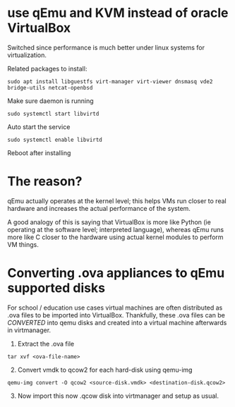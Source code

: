 # use qEmu and KVM instead of oracle VirtualBox

Switched since performance is much better under linux systems for virtualization.

Related packages to install:

```
sudo apt install libguestfs virt-manager virt-viewer dnsmasq vde2 bridge-utils netcat-openbsd
```

Make sure daemon is running

```
sudo systemctl start libvirtd
```

Auto start the service

```
sudo systemctl enable libvirtd
```

Reboot after installing

# The reason?

qEmu actually operates at the kernel level; this helps VMs run closer to real hardware and increases the actual performance of the system.

A good analogy of this is saying that VirtualBox is more like Python (ie operating at the software level; interpreted language), whereas qEmu runs more like C closer to the hardware using actual kernel modules to perform VM things.

# Converting .ova appliances to qEmu supported disks

For school / education use cases virtual machines are often distributed as .ova files to be imported into VirtualBox. Thankfully, these .ova files can be _CONVERTED_ into qemu disks and created into a virtual machine afterwards in virtmanager.

1. Extract the .ova file

```
tar xvf <ova-file-name>
```

2. Convert vmdk to qcow2 for each hard-disk using qemu-img

```
qemu-img convert -O qcow2 <source-disk.vmdk> <destination-disk.qcow2>
```

3. Now import this now .qcow disk into virtmanager and setup as usual.
